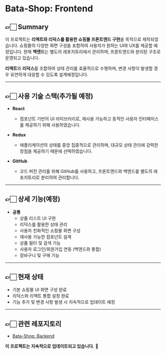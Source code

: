 # Bata-Shop: Frontend

## 👉🏻 Summary
이 프로젝트는 **리액트와 리덕스를 활용한 쇼핑몰 프론트엔드 구현**을 목적으로 제작되었습니다. 쇼핑몰의 다양한 화면 구성을 포함하여 사용자가 원하는 UI와 UX를 제공할 예정입니다. 현재 **백엔드**는 별도의 레포지토리에서 관리하며, 프론트엔드와 분리된 구조로 운영되고 있습니다.

**리액트**와 **리덕스**를 조합하여 상태 관리를 효율적으로 수행하며, 변경 사항이 발생할 경우 유연하게 대응할 수 있도록 설계예정입니다.

---

## 👉🏻 사용 기술 스택(추가될 예정)
- **React**
  - 컴포넌트 기반의 UI 라이브러리로, 재사용 가능하고 동적인 사용자 인터페이스를 제공하기 위해 사용하였습니다.
  
- **Redux**
  - 애플리케이션의 상태를 중앙 집중적으로 관리하며, 대규모 상태 관리에 강력한 장점을 제공하기 때문에 선택하였습니다.

- **GitHub**
  - 코드 버전 관리를 위해 GitHub를 사용하고, 프론트엔드와 백엔드를 별도의 레포지토리로 분리하여 관리합니다.

---

## 👉🏻 상세 기능(예정)
- **공통**
  - 상품 리스트 UI 구현
  - 리덕스를 활용한 상태 관리
  - 사용자 친화적인 쇼핑몰 화면 구성
  - 재사용 가능한 컴포넌트 설계
  - 상품 필터 및 검색 기능
  - 사용자 로그인/회원가입 연동 (백엔드와 통합)
  - 장바구니 및 구매 기능

---

## 👉🏻 현재 상태
- 기본 쇼핑몰 UI 화면 구성 완료
- 리덕스와 리액트 통합 설정 완료
- 기능 추가 및 변경 사항 발생 시 지속적으로 업데이트 예정

---

## 👉🏻 관련 레포지토리
- [Bata-Shop: Backend](https://github.com/bytebird96/bata-shop-backend)

**이 프로젝트는 지속적으로 업데이트되고 있습니다.** 🚀
